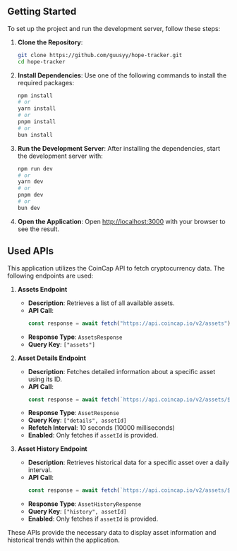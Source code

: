 ## Getting Started

To set up the project and run the development server, follow these steps:

1. **Clone the Repository**:
   ```bash
   git clone https://github.com/guusyy/hope-tracker.git
   cd hope-tracker
   ```

2. **Install Dependencies**:
   Use one of the following commands to install the required packages:
   ```bash
   npm install
   # or
   yarn install
   # or
   pnpm install
   # or
   bun install
   ```

3. **Run the Development Server**:
   After installing the dependencies, start the development server with:
   ```bash
   npm run dev
   # or
   yarn dev
   # or
   pnpm dev
   # or
   bun dev
   ```

4. **Open the Application**:
   Open [http://localhost:3000](http://localhost:3000) with your browser to see the result.

## Used APIs

This application utilizes the CoinCap API to fetch cryptocurrency data. The following endpoints are used:

1. **Assets Endpoint**
   - **Description**: Retrieves a list of all available assets.
   - **API Call**: 
     ```javascript
     const response = await fetch("https://api.coincap.io/v2/assets");
     ```
   - **Response Type**: `AssetsResponse`
   - **Query Key**: `["assets"]`

2. **Asset Details Endpoint**
   - **Description**: Fetches detailed information about a specific asset using its ID.
   - **API Call**: 
     ```javascript
     const response = await fetch(`https://api.coincap.io/v2/assets/${assetId}`);
     ```
   - **Response Type**: `AssetResponse`
   - **Query Key**: `["details", assetId]`
   - **Refetch Interval**: 10 seconds (10000 milliseconds)
   - **Enabled**: Only fetches if `assetId` is provided.

3. **Asset History Endpoint**
   - **Description**: Retrieves historical data for a specific asset over a daily interval.
   - **API Call**: 
     ```javascript
     const response = await fetch(`https://api.coincap.io/v2/assets/${assetId}/history?interval=d1`);
     ```
   - **Response Type**: `AssetHistoryResponse`
   - **Query Key**: `["history", assetId]`
   - **Enabled**: Only fetches if `assetId` is provided.

These APIs provide the necessary data to display asset information and historical trends within the application.